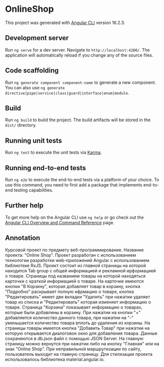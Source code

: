 # OnlineShop

This project was generated with [Angular CLI](https://github.com/angular/angular-cli) version 16.2.3.

## Development server

Run `ng serve` for a dev server. Navigate to `http://localhost:4200/`. The application will automatically reload if you change any of the source files.

## Code scaffolding

Run `ng generate component component-name` to generate a new component. You can also use `ng generate directive|pipe|service|class|guard|interface|enum|module`.

## Build

Run `ng build` to build the project. The build artifacts will be stored in the `dist/` directory.

## Running unit tests

Run `ng test` to execute the unit tests via [Karma](https://karma-runner.github.io).

## Running end-to-end tests

Run `ng e2e` to execute the end-to-end tests via a platform of your choice. To use this command, you need to first add a package that implements end-to-end testing capabilities.

## Further help

To get more help on the Angular CLI use `ng help` or go check out the [Angular CLI Overview and Command Reference](https://angular.io/cli) page.

## Annotation

Курсовой проект по предмету веб-программирование. Название проекта: "Online Shop". Проект разработан с использованием технологии разработки web-приложений Angular с использованием библиотеке RxJS. Проект состоит из главной страницы на которой находится Tab group с общей информацией и рекламной ирформацией о товаре. Страницы под названием товары на которой находяться карточки с краткой информацией о товаре. На карточке имеются кнопки "В Корзину", которая добавляет товар в корзину, кнопка "Подробно" раскрывает полную ифрмацию о товаре, кнопка "Редактировать" имеет две вкладки "Удалить" при нажатии удаляет товар из списка и "Редактировать" которая изменяет информацию о товаре. Страница "Корзина" показывает информацию о товарах, которые были добавлены в корзину. При нажатии на кнопки "+" добавляется количество данного товара, при нажатии на "-" уменьшается количество товара вплоть до удаления из корзины. На страницы товары имеется кнопка "Добавить Товар" при нажатии на которую открывается диалоговое окно для добавления товара. Данные сохраняются в db.json файл с помощью JSON Server. На главную страницу можно вернутся при нажатии либо на кнопку "Главная" или на знак "Online Shop". При неправильной маршрутизации по сайту, пользователь выходит на главную страницу. Для стилизации проекта использовалось библиотека  material.angular.io.